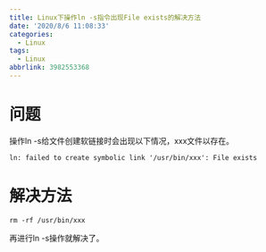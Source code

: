 ```yaml
---
title: Linux下操作ln -s指令出现File exists的解决方法
date: '2020/8/6 11:08:33'
categories:
  - Linux
tags:
  - Linux
abbrlink: 3982553368
---
```


# 问题
操作ln -s给文件创建软链接时会出现以下情况，xxx文件以存在。
```shell
ln: failed to create symbolic link '/usr/bin/xxx': File exists
```
# 解决方法
```shell
rm -rf /usr/bin/xxx
```
再进行ln -s操作就解决了。